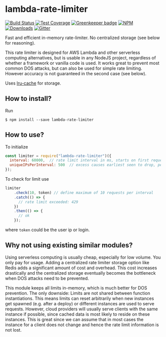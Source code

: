 # lambda-rate-limiter

[![Build Status](https://img.shields.io/travis/simlu/lambda-rate-limiter/master.svg)](https://travis-ci.org/simlu/lambda-rate-limiter)
[![Test Coverage](https://img.shields.io/coveralls/simlu/lambda-rate-limiter/master.svg)](https://coveralls.io/github/simlu/lambda-rate-limiter?branch=master)
[![Greenkeeper badge](https://badges.greenkeeper.io/simlu/lambda-rate-limiter.svg)](https://greenkeeper.io/)
[![NPM](https://img.shields.io/npm/v/lambda-rate-limiter.svg)](https://www.npmjs.com/package/lambda-rate-limiter)
[![Downloads](https://img.shields.io/npm/dt/lambda-rate-limiter.svg)](https://www.npmjs.com/package/lambda-rate-limiter)
[![Gitter](https://img.shields.io/gitter/room/simlu/lambda-rate-limiter.svg)](https://gitter.im/simlu/lambda-rate-limiter)

Fast and efficient in-memory rate-limiter. No centralized storage (see below for reasoning).

This rate limiter is designed for AWS Lambda and other serverless computing‎ alternatives, but is usable in any NodeJS project, regardless of whether a framework or vanilla code is used. It works great to prevent most common DOS attacks, but can also be used for simple rate limiting. However accuracy is not guaranteed in the second case (see below).

Uses [lru-cache](https://www.npmjs.com/package/lru-cache) for storage.

## How to install?

Run

    $ npm install --save lambda-rate-limiter

## How to use?

To initialize
```javascript
const limiter = require("lambda-rate-limiter")({
  interval: 60000,  // rate limit interval in ms, starts on first request
  uniqueIPsPerInterval: 500  // excess causes earliest seen to drop, per instantiation
});
```

To check for limit use
```javascript
limiter
    .check(10, token) // define maximum of 10 requests per interval
    .catch(() => {
      // rate limit exceeded: 429
    })
    .then(() => {
      // ok
    });
```
where `token` could be the user ip or login.

## Why not using existing similar modules?

Using serverless computing is usually cheap, especially for low volume. You only pay for usage. Adding a centralized rate limiter storage option like Redis adds a significant amount of cost and overhead. This cost increases drastically and the centralized storage eventually becomes the bottleneck when DOS attacks need to be prevented.

This module keeps all limits in-memory, which is much better for DOS prevention. The only downside: Limits are not shared between function instantiations. This means limits can reset arbitrarily when new instances get spawned (e.g. after a deploy) or different instances are used to serve requests. However, cloud providers will usually serve clients with the same instance if possible, since cached data is most likely to reside on these instances. This is great since we can assume that in most cases the instance for a client does not change and hence the rate limit information is not lost.
